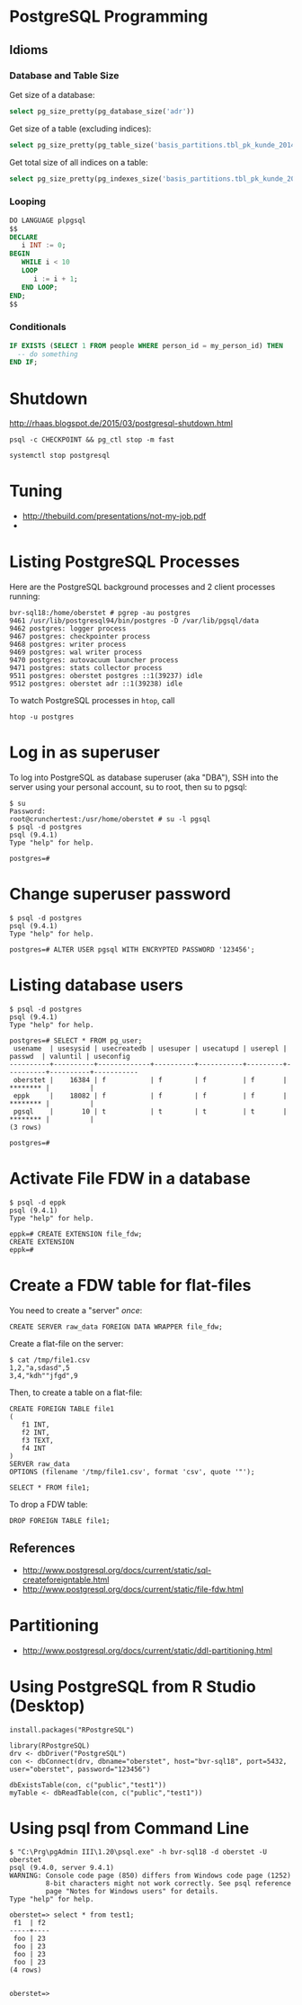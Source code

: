 # PostgreSQL Programming

## Idioms

### Database and Table Size

Get size of a database:

```sql
select pg_size_pretty(pg_database_size('adr'))
```

Get size of a table (excluding indices):

```sql
select pg_size_pretty(pg_table_size('basis_partitions.tbl_pk_kunde_201401'))
```

Get total size of all indices on a table:

```sql
select pg_size_pretty(pg_indexes_size('basis_partitions.tbl_pk_kunde_201401'))
```

### Looping

```sql
DO LANGUAGE plpgsql
$$
DECLARE
   i INT := 0;
BEGIN
   WHILE i < 10
   LOOP
      i := i + 1;
   END LOOP;
END;
$$
```

### Conditionals

```sql
IF EXISTS (SELECT 1 FROM people WHERE person_id = my_person_id) THEN
  -- do something
END IF;
```

# Shutdown

http://rhaas.blogspot.de/2015/03/postgresql-shutdown.html

```console
psql -c CHECKPOINT && pg_ctl stop -m fast
```

```console
systemctl stop postgresql
```



# Tuning

* http://thebuild.com/presentations/not-my-job.pdf
* 

# Listing PostgreSQL Processes

Here are the PostgreSQL background processes and 2 client processes running:

```console
bvr-sql18:/home/oberstet # pgrep -au postgres
9461 /usr/lib/postgresql94/bin/postgres -D /var/lib/pgsql/data
9462 postgres: logger process                                 
9467 postgres: checkpointer process                           
9468 postgres: writer process                                 
9469 postgres: wal writer process                             
9470 postgres: autovacuum launcher process                    
9471 postgres: stats collector process                        
9511 postgres: oberstet postgres ::1(39237) idle              
9512 postgres: oberstet adr ::1(39238) idle                   
```

To watch PostgreSQL processes in `htop`, call

```console
htop -u postgres
```


# Log in as superuser

To log into PostgreSQL as database superuser (aka "DBA"), SSH into the server using
your personal account, su to root, then su to pgsql:

```console
$ su
Password:
root@crunchertest:/usr/home/oberstet # su -l pgsql
$ psql -d postgres
psql (9.4.1)
Type "help" for help.

postgres=#
```

# Change superuser password

```console
$ psql -d postgres
psql (9.4.1)
Type "help" for help.

postgres=# ALTER USER pgsql WITH ENCRYPTED PASSWORD '123456';
```

# Listing database users

```console
$ psql -d postgres
psql (9.4.1)
Type "help" for help.

postgres=# SELECT * FROM pg_user;
 usename  | usesysid | usecreatedb | usesuper | usecatupd | userepl |  passwd  | valuntil | useconfig
----------+----------+-------------+----------+-----------+---------+----------+----------+-----------
 oberstet |    16384 | f           | f        | f         | f       | ******** |          |
 eppk     |    18082 | f           | f        | f         | f       | ******** |          |
 pgsql    |       10 | t           | t        | t         | t       | ******** |          |
(3 rows)

postgres=#
```

# Activate File FDW in a database

```console
$ psql -d eppk
psql (9.4.1)
Type "help" for help.

eppk=# CREATE EXTENSION file_fdw;
CREATE EXTENSION
eppk=#
```

# Create a FDW table for flat-files

You need to create a "server" _once_:

```console
CREATE SERVER raw_data FOREIGN DATA WRAPPER file_fdw;
```

Create a flat-file on the server:

```
$ cat /tmp/file1.csv
1,2,"a,sdasd",5
3,4,"kdh""jfgd",9
```

Then, to create a table on a flat-file:

```console
CREATE FOREIGN TABLE file1
(
   f1 INT,
   f2 INT,
   f3 TEXT,
   f4 INT
)
SERVER raw_data
OPTIONS (filename '/tmp/file1.csv', format 'csv', quote '"');

SELECT * FROM file1;
```

To drop a FDW table:

```console
DROP FOREIGN TABLE file1;
```

## References

* http://www.postgresql.org/docs/current/static/sql-createforeigntable.html
* http://www.postgresql.org/docs/current/static/file-fdw.html

# Partitioning

* http://www.postgresql.org/docs/current/static/ddl-partitioning.html

# Using PostgreSQL from R Studio (Desktop)

```
install.packages("RPostgreSQL")

library(RPostgreSQL)
drv <- dbDriver("PostgreSQL")
con <- dbConnect(drv, dbname="oberstet", host="bvr-sql18", port=5432, user="oberstet", password="123456")

dbExistsTable(con, c("public","test1"))
myTable <- dbReadTable(con, c("public","test1"))
```

# Using psql from Command Line

```
$ "C:\Prg\pgAdmin III\1.20\psql.exe" -h bvr-sql18 -d oberstet -U oberstet
psql (9.4.0, server 9.4.1)
WARNING: Console code page (850) differs from Windows code page (1252)
         8-bit characters might not work correctly. See psql reference
         page "Notes for Windows users" for details.
Type "help" for help.

oberstet=> select * from test1;
 f1  | f2
-----+----
 foo | 23
 foo | 23
 foo | 23
 foo | 23
(4 rows)


oberstet=>
```
